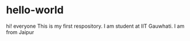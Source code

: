 # hello-world
hi! everyone
This is my first respository.
I am student at IIT Gauwhati.
I am from Jaipur

